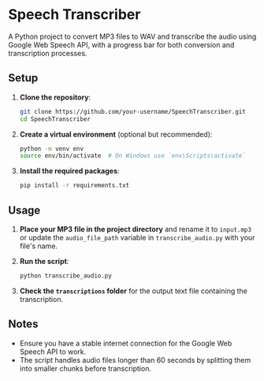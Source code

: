 # Speech Transcriber

A Python project to convert MP3 files to WAV and transcribe the audio using Google Web Speech API, with a progress bar for both conversion and transcription processes.

## Setup

1. **Clone the repository**:
    ```sh
    git clone https://github.com/your-username/SpeechTranscriber.git
    cd SpeechTranscriber
    ```

2. **Create a virtual environment** (optional but recommended):
    ```sh
    python -m venv env
    source env/bin/activate  # On Windows use `env\Scripts\activate`
    ```

3. **Install the required packages**:
    ```sh
    pip install -r requirements.txt
    ```

## Usage

1. **Place your MP3 file in the project directory** and rename it to `input.mp3` or update the `audio_file_path` variable in `transcribe_audio.py` with your file's name.

2. **Run the script**:
    ```sh
    python transcribe_audio.py
    ```

3. **Check the `transcriptions` folder** for the output text file containing the transcription.

## Notes

- Ensure you have a stable internet connection for the Google Web Speech API to work.
- The script handles audio files longer than 60 seconds by splitting them into smaller chunks before transcription.
